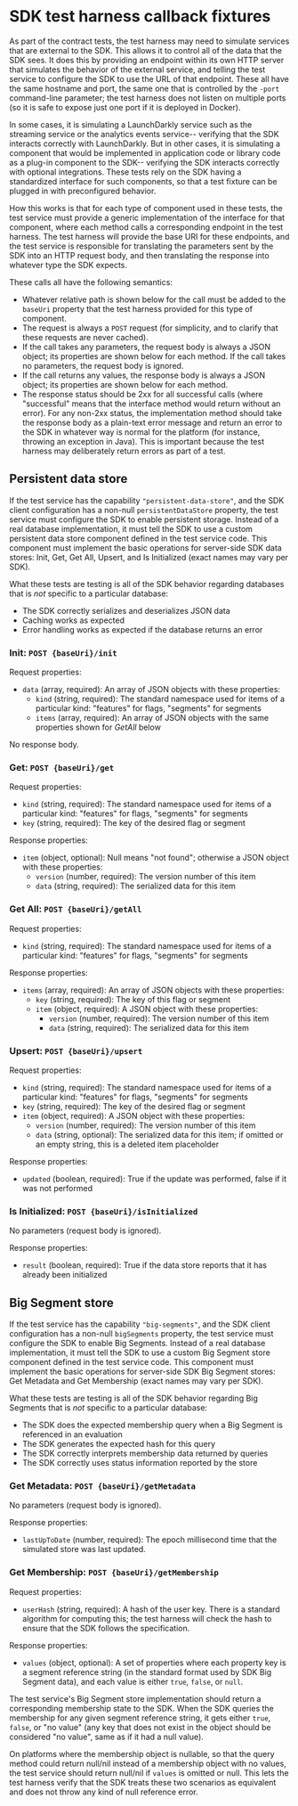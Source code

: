 # SDK test harness callback fixtures

As part of the contract tests, the test harness may need to simulate services that are external to the SDK. This allows it to control all of the data that the SDK sees. It does this by providing an endpoint within its own HTTP server that simulates the behavior of the external service, and telling the test service to configure the SDK to use the URL of that endpoint. These all have the same hostname and port, the same one that is controlled by the `-port` command-line parameter; the test harness does not listen on multiple ports (so it is safe to expose just one port if it is deployed in Docker).

In some cases, it is simulating a LaunchDarkly service such as the streaming service or the analytics events service-- verifying that the SDK interacts correctly with LaunchDarkly. But in other cases, it is simulating a component that would be implemented in application code or library code as a plug-in component to the SDK-- verifying the SDK interacts correctly with optional integrations. These tests rely on the SDK having a standardized interface for such components, so that a test fixture can be plugged in with preconfigured behavior.

How this works is that for each type of component used in these tests, the test service must provide a generic implementation of the interface for that component, where each method calls a corresponding endpoint in the test harness. The test harness will provide the base URI for these endpoints, and the test service is responsible for translating the parameters sent by the SDK into an HTTP request body, and then translating the response into whatever type the SDK expects.

These calls all have the following semantics:

* Whatever relative path is shown below for the call must be added to the `baseUri` property that the test harness provided for this type of component.
* The request is always a `POST` request (for simplicity, and to clarify that these requests are never cached).
* If the call takes any parameters, the request body is always a JSON object; its properties are shown below for each method. If the call takes no parameters, the request body is ignored.
* If the call returns any values, the response body is always a JSON object; its properties are shown below for each method.
* The response status should be 2xx for all successful calls (where "successful" means that the interface method would return without an error). For any non-2xx status, the implementation method should take the response body as a plain-text error message and return an error to the SDK in whatever way is normal for the platform (for instance, throwing an exception in Java). This is important because the test harness may deliberately return errors as part of a test.

## Persistent data store

If the test service has the capability `"persistent-data-store"`, and the SDK client configuration has a non-null `persistentDataStore` property, the test service must configure the SDK to enable persistent storage. Instead of a real database implementation, it must tell the SDK to use a custom persistent data store component defined in the test service code. This component must implement the basic operations for server-side SDK data stores: Init, Get, Get All, Upsert, and Is Initialized (exact names may vary per SDK).

What these tests are testing is all of the SDK behavior regarding databases that is _not_ specific to a particular database:

* The SDK correctly serializes and deserializes JSON data
* Caching works as expected
* Error handling works as expected if the database returns an error

### Init: `POST {baseUri}/init`

Request properties:

* `data` (array, required): An array of JSON objects with these properties:
  * `kind` (string, required): The standard namespace used for items of a particular kind: "features" for flags, "segments" for segments
  * `items` (array, required): An array of JSON objects with the same properties shown for *GetAll* below

No response body.

### Get: `POST {baseUri}/get`

Request properties:

* `kind` (string, required): The standard namespace used for items of a particular kind: "features" for flags, "segments" for segments
* `key` (string, required): The key of the desired flag or segment

Response properties:

* `item` (object, optional): Null means "not found"; otherwise a JSON object with these properties:
  * `version` (number, required): The version number of this item
  * `data` (string, required): The serialized data for this item

### Get All: `POST {baseUri}/getAll`

Request properties:

* `kind` (string, required): The standard namespace used for items of a particular kind: "features" for flags, "segments" for segments

Response properties:

* `items` (array, required): An array of JSON objects with these properties:
  * `key` (string, required): The key of this flag or segment
  * `item` (object, required): A JSON object with these properties:
    * `version` (number, required): The version number of this item
    * `data` (string, required): The serialized data for this item

### Upsert: `POST {baseUri}/upsert`

Request properties:

* `kind` (string, required): The standard namespace used for items of a particular kind: "features" for flags, "segments" for segments
* `key` (string, required): The key of the desired flag or segment
* `item` (object, required): A JSON object with these properties:
  * `version` (number, required): The version number of this item
  * `data` (string, optional): The serialized data for this item; if omitted or an empty string, this is a deleted item placeholder

Response properties:

* `updated` (boolean, required): True if the update was performed, false if it was not performed

### Is Initialized: `POST {baseUri}/isInitialized`

No parameters (request body is ignored).

Response properties:

* `result` (boolean, required): True if the data store reports that it has already been initialized

## Big Segment store

If the test service has the capability `"big-segments"`, and the SDK client configuration has a non-null `bigSegments` property, the test service must configure the SDK to enable Big Segments. Instead of a real database implementation, it must tell the SDK to use a custom Big Segment store component defined in the test service code. This component must implement the basic operations for server-side SDK Big Segment stores: Get Metadata and Get Membership (exact names may vary per SDK).

What these tests are testing is all of the SDK behavior regarding Big Segments that is _not_ specific to a particular database:

* The SDK does the expected membership query when a Big Segment is referenced in an evaluation
* The SDK generates the expected hash for this query
* The SDK correctly interprets membership data returned by queries
* The SDK correctly uses status information reported by the store

### Get Metadata: `POST {baseUri}/getMetadata`

No parameters (request body is ignored).

Response properties:

* `lastUpToDate` (number, required): The epoch millisecond time that the simulated store was last updated.

### Get Membership: `POST {baseUri}/getMembership`

Request properties:

* `userHash` (string, required): A hash of the user key. There is a standard algorithm for computing this; the test harness will check the hash to ensure that the SDK follows the specification.

Response properties:

* `values` (object, optional): A set of properties where each property key is a segment reference string (in the standard format used by SDK Big Segment data), and each value is either `true`, `false`, or `null`.

The test service's Big Segment store implementation should return a corresponding membership state to the SDK. When the SDK queries the membership for any given segment reference string, it gets either `true`, `false`, or "no value" (any key that does not exist in the object should be considered "no value", same as if it had a null value).

On platforms where the membership object is nullable, so that the query method could return null/nil instead of a membership object with no values, the test service should return null/nil if `values` is omitted or null. This lets the test harness verify that the SDK treats these two scenarios as equivalent and does not throw any kind of null reference error.
